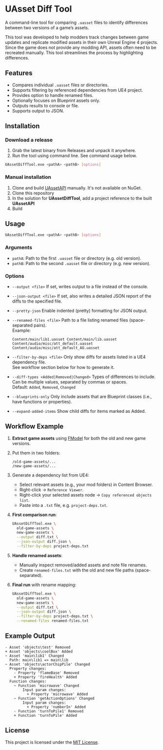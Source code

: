 ﻿
# UAsset Diff Tool

A command-line tool for comparing `.uasset` files to identify differences between two versions of a game’s assets.

This tool was developed to help modders track changes between game updates and replicate modified assets in
their own Unreal Engine 4 projects. Since the game does not provide any modding API, assets often need
to be recreated manually. This tool streamlines the process by highlighting differences.

## Features

- Compares individual `.uasset` files or directories.
- Supports filtering by referenced dependencies from UE4 project.
- Provides option to handle renamed files.
- Optionally focuses on Blueprint assets only.
- Outputs results to console or file.
- Supports output to JSON.

## Installation

### Download a release
1. Grab the latest binary from Releases and unpack it anywhere.
2. Run the tool using command line. See command usage below.
```sh
UAssetDiffTool.exe <pathA> <pathB> [options]
```

### Manual installation

1. Clone and build [UAssetAPI](https://github.com/atenfyr/UAssetAPI) manually. It's not available on NuGet.
2. Clone this repository
3. In the solution for **UAssetDiffTool**, add a project reference to the built **UAssetAPI**
4. Build

## Usage

```sh
UAssetDiffTool.exe <pathA> <pathB> [options]
```

### Arguments

- `pathA`: Path to the first `.uasset` file or directory (e.g. old version).
- `pathB`: Path to the second `.uasset` file or directory (e.g. new version).

### Options

- `--output <file>`
  If set, writes output to a file instead of the console.

- `--json-output <file>`
  If set, also writes a detailed JSON report of the diffs to the specified file.

- `--pretty-json`
  Enable indented (pretty) formatting for JSON output.

- `--renamed-files <file>`
  Path to a file listing renamed files (space-separated pairs).  
  Example:
  ```
  Content/main/lib1.uasset Content/main/lib.uasset
  Content/audio/misc/att_default.uasset Content/audio/misc/att_default_AO.uasset
  ```

- `--filter-by-deps <file>`
  Only show diffs for assets listed in a UE4 dependency file.  
  See workflow section below for how to generate it.

- `--diff-types <Added|Removed|Changed>`
  Types of differences to include. Can be multiple values, separated by commas or spaces.  
  Default: `Added`, `Removed`, `Changed`

- `--blueprints-only`
  Only include assets that are Blueprint classes (i.e., have functions or properties).

- `--expand-added-items`
  Show child diffs for items marked as Added.

## Workflow Example

1. **Extract game assets** using [FModel](https://fmodel.app) for both the old and new game versions.
2. Put them in two folders:
   ```
   /old-game-assets/...
   /new-game-assets/...
   ```
3. Generate a dependency list from UE4:
    - Select relevant assets (e.g., your mod folders) in Content Browser.
    - Right-click → `Reference Viewer`.
    - Right-click your selected assets node → `Copy referenced objects list`.
    - Paste into a `.txt` file, e.g.  `project-deps.txt`.

4. **First comparison run**:
   ```sh
   UAssetDiffTool.exe \
     old-game-assets \
     new-game-assets \
     --output diff.txt \
     --json-output diff.json \
     --filter-by-deps project-deps.txt
   ```

5. **Handle renamed assets**:
    - Manually inspect removed/added assets and note file renames.
    - Create `renamed-files.txt` with the old and new file paths (space-separated).

6. **Final run** with rename mapping:
   ```sh
   UAssetDiffTool.exe \
     old-game-assets \
     new-game-assets \
     --output diff.txt \
     --json-output diff.json \
     --filter-by-deps project-deps.txt \
     --renamed-files renamed-files.txt
   ```

## Example Output

```
- Asset 'objects\test' Removed
+ Asset 'objects\coolBox' Added
~ Asset 'main\lib1' Changed
  Path: main\lib1 => main\lib
~ Asset 'objects\actorChipPile' Changed
  Property changes:
    - Property 'flameBase' Removed
    + Property 'fireHealth' Added
  Function changes:
    ~ Function 'microwave' Changed
        Input param changes:
          + Property 'microwave' Added
    ~ Function 'getActionOptions' Changed
        Input param changes:
          + Property 'numberIn' Added
    - Function 'turnToPile1' Removed
    + Function 'turnToPile' Added
```

## License

This project is licensed under the [MIT License](LICENSE).
